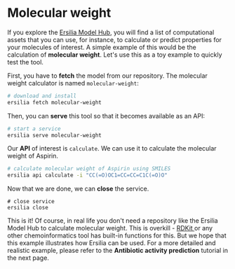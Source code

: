 # Molecular weight

If you explore the [Ersilia Model Hub](https://airtable.com/shrUcrUnd7jB9ChZV), you will find a list of computational assets that you can use, for instance, to calculate or predict properties for your molecules of interest. A simple example of this would be the calculation of **molecular weight**. Let's use this as a toy example to quickly test the tool.

First, you have to **fetch** the model from our repository. The molecular weight calculator is named `molecular-weight`:

```bash
# download and install
ersilia fetch molecular-weight
```

Then, you can **serve** this tool so that it becomes available as an API:

```bash
# start a service
ersilia serve molecular-weight
```

Our **API** of interest is `calculate`. We can use it to calculate the molecular weight of Aspirin.

```bash
# calculate molecular weight of Aspirin using SMILES
ersilia api calculate -i "CC(=O)OC1=CC=CC=C1C(=O)O"
```

Now that we are done, we can **close** the service.

```
# close service
ersilia close
```

This is it! Of course, in real life you don't need a repository like the Ersilia Model Hub to calculate molecular weight. This is overkill - [RDKit ](https://www.rdkit.org)or any other chemoinformatics tool has built-in functions for this. But we hope that this example illustrates how Ersilia can be used. For a more detailed and realistic example, please refer to the **Antibiotic activity prediction** tutorial in the next page.
